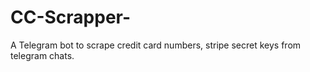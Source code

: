 # CC-Scrapper-
A Telegram bot to scrape credit card numbers, stripe secret keys from telegram chats.
